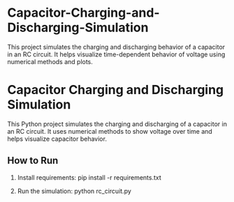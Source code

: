 # Capacitor-Charging-and-Discharging-Simulation
This project simulates the charging and discharging behavior of a capacitor in an RC circuit. It helps visualize time-dependent behavior of voltage using numerical methods and plots.
# Capacitor Charging and Discharging Simulation

This Python project simulates the charging and discharging of a capacitor in an RC circuit. It uses numerical methods to show voltage over time and helps visualize capacitor behavior.

## How to Run

1. Install requirements:
pip install -r requirements.txt


2. Run the simulation:
python rc_circuit.py